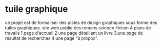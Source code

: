 # tuile graphique

ce projet est de formaliser des pistes de design graphiques sous forme des tuiles graphiques.
site web publie des romans science-fiction
4 plans de travails 
    1.page d'accueil
    2.une page détaillant un livre
    3.une page de résultat de recherches 
    4.une page "à propos".
